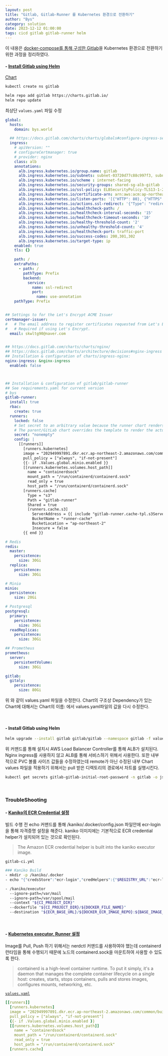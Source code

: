 ```yaml
---
layout: post
title: "Gitlab, Gitlab-Runner 를 Kubernetes 환경으로 전환하기"
author: "Bys"
category: solution
date: 2023-12-12 01:00:00
tags: cicd gitlab gitlab-runner helm
---
```


이 내용은 [docker-compose를 통해 구성한 Gitlab](https://byoungsoo.github.io/solution/2021/04/21/gitlab.html)을 Kubernetes 환경으로 전환하기 위한 과정을 정리하였다.  


#### - [Install Gitlab using Helm](https://docs.gitlab.com/charts/installation/deployment.html)  
[Chart](https://gitlab.com/gitlab-org/charts/gitlab)  
```bash
kubectl create ns gitlab

helm repo add gitlab https://charts.gitlab.io/
helm repo update
```

최상단 `values.yaml` 파일 수정  
```yaml
global:
  hosts:
    domain: bys.world

  ## https://docs.gitlab.com/charts/charts/globals#configure-ingress-settings
  ingress:
    # apiVersion: ""
    # configureCertmanager: true
    # provider: nginx
    class: alb
    annotations:
      alb.ingress.kubernetes.io/group.name: gitlab
      alb.ingress.kubernetes.io/subnets: subnet-03720d77c88c997f3, subnet-0810de67a8498a53d
      alb.ingress.kubernetes.io/scheme : internet-facing
      alb.ingress.kubernetes.io/security-groups: shared-sg-alb-gitlab
      alb.ingress.kubernetes.io/ssl-policy: ELBSecurityPolicy-TLS13-1-2-2021-06
      alb.ingress.kubernetes.io/certificate-arn: arn:aws:acm:ap-northeast-2:558846430793:certificate/5f262e0f-98db-49b2-8ddc-65a663d3e7cf
      alb.ingress.kubernetes.io/listen-ports: '[{"HTTP": 80}, {"HTTPS": 443}]'
      alb.ingress.kubernetes.io/actions.ssl-redirect: '{"Type": "redirect", "RedirectConfig": {"Protocol": "HTTPS", "Port": "443", "StatusCode": "HTTP_301"}}'
      alb.ingress.kubernetes.io/healthcheck-path: /
      alb.ingress.kubernetes.io/healthcheck-interval-seconds: '15'
      alb.ingress.kubernetes.io/healthcheck-timeout-seconds: '10'
      alb.ingress.kubernetes.io/healthy-threshold-count: '2'
      alb.ingress.kubernetes.io/unhealthy-threshold-count: '4'
      alb.ingress.kubernetes.io/healthcheck-port: traffic-port
      alb.ingress.kubernetes.io/success-codes: 200,301,302
      alb.ingress.kubernetes.io/target-type: ip
    enabled: true
    tls: {}

    path: /
    extraPaths:
      - path: /
        pathType: Prefix
        backend:
          service:
            name: ssl-redirect
            port:
              name: use-annotation
    pathType: Prefix


## Settings to for the Let's Encrypt ACME Issuer
certmanager-issuer:
#   # The email address to register certificates requested from Let's Encrypt.
#   # Required if using Let's Encrypt.
  email: skwltg90@naver.com


## https://docs.gitlab.com/charts/charts/nginx/
## https://docs.gitlab.com/charts/architecture/decisions#nginx-ingress
## Installation & configuration of charts/ingress-nginx:
nginx-ingress: &nginx-ingress
  enabled: false



## Installation & configuration of gitlab/gitlab-runner
## See requirements.yaml for current version
# bys
gitlab-runner:
  install: true
  rbac:
    create: true
  runners:
    locked: false
    # Set secret to an arbitrary value because the runner chart renders the gitlab-runner.secret template only if it is not empty.
    # The parent/GitLab chart overrides the template to render the actual secret name.
    secret: "nonempty"
    config: |
      [[runners]]
        [runners.kubernetes]
        image = "202949997891.dkr.ecr.ap-northeast-2.amazonaws.com/common/build:kaniko-debug"
        pull_policy = ["always", "if-not-present"]
        {{- if .Values.global.minio.enabled }}
        [[runners.kubernetes.volumes.host_path]]
          name = "containerdsock"
          mount_path = "/run/containerd/containerd.sock"
          read_only = true
          host_path = "/run/containerd/containerd.sock"
        [runners.cache]
          Type = "s3"
          Path = "gitlab-runner"
          Shared = true
          [runners.cache.s3]
            ServerAddress = {{ include "gitlab-runner.cache-tpl.s3ServerAddress" . }}
            BucketName = "runner-cache"
            BucketLocation = "ap-northeast-2"
            Insecure = false
        {{ end }}

# Redis
redis:
  master:
    persistence:
      size: 30Gi
  replica:
    persistence:
      size: 30Gi

# Minio
minio:
  persistence:
    size: 20Gi

# Postgresql
postgresql:
  primary:
    persistence:
      size: 30Gi
  readReplicas:
    persistence:
      size: 30Gi

## Prometheus
prometheus:
  server:
    persistentVolume:
      size: 30Gi

gitlab:
  gitaly:
    persistence:
      size: 80Gi
```
위 와 같이 values.yaml 파일을 수정한다. Chart의 구조상 Dependency가 있는 Chart에 대해서는 Chart의 이름: 에서 values.yaml파일의 값을 다시 수정한다.  

<br>

#### - Install Gitlab using Helm

```bash
helm upgrade --install gitlab gitlab/gitlab --namespace gitlab -f values.yaml
```
위 커맨드를 통해 설치시 AWS Load Balancer Controller를 통해 ALB가 설치된다. Nginx ingress를 사용하지 않고 ALB를 통해 서비스하기 위해서 사용한다. 또한 내부적으로 PVC 볼륨 사이즈 값들을 수정하였는데 remote가 아닌 수정된 내부 Chart values 파일을 적용하기 위해서는 pull 받은 디렉토리의 경로에서 차트를 실행시킨다.  

```bash
kubectl get secrets gitlab-gitlab-initial-root-password -n gitlab -o jsonpath={.data.password}|base64 -d
```
<br>


### TroubleShooting  
#### - [Kaniko의 ECR Credential 설정](https://github.com/GoogleContainerTools/kaniko#pushing-to-amazon-ecr)  

빌드 수행 전 echo 커맨드를 통해 /kaniko/.docker/config.json 파일안에 ecr-login을 통해 자격증명 설정을 해준다. kaniko 이미지에는 기본적으로 ECR credential helper가 설치되어 있는 것으로 확인된다.  
> The Amazon ECR credential helper is built into the kaniko executor image.  

`gitlab-ci.yml`
```bash
### Kaniko Build
- mkdir -p /kaniko/.docker
- echo "{"credsStore":"ecr-login","credHelpers":{"$REGISTRY_URL":"ecr-login"}}" > /kaniko/.docker/config.json

- /kaniko/executor
  --ignore-path=/var/mail
  --ignore-path=/var/spool/mail
  --context "${CI_PROJECT_DIR}"
  --dockerfile "${CI_PROJECT_DIR}/${DOCKER_FILE_NAME}"
  --destination "${ECR_BASE_URL}/${DOCKER_ECR_IMAGE_REPO}:${BASE_IMAGE_TAG}"
```

<br>

#### - [Kubernetes executor, Runner 설정](https://docs.gitlab.com/runner/executors/kubernetes.html)
Image를 Pull, Push 하기 위해서는 nerdctl 커맨드를 사용하여야 했는데 containerd 런타임을 통해 수행되기 때문에 노드의 containerd.sock을 마운트하여 사용할 수 있도록 한다.  
> containerd is a high-level container runtime. To put it simply, it's a daemon that manages the complete container lifecycle on a single host: creates, starts, stops containers, pulls and stores images, configures mounts, networking, etc.

[`values.yaml`](https://gitlab.com/gitlab-org/charts/gitlab/-/blob/master/values.yaml?ref_type=heads#L1237)
```yaml
[[runners]]
  [runners.kubernetes]
  image = "202949997891.dkr.ecr.ap-northeast-2.amazonaws.com/common/build:kaniko-debug"
  pull_policy = ["always", "if-not-present"]
  {{- if .Values.global.minio.enabled }}
  [[runners.kubernetes.volumes.host_path]]
    name = "containerdsock"
    mount_path = "/run/containerd/containerd.sock"
    read_only = true
    host_path = "/run/containerd/containerd.sock"
  [runners.cache]
```
